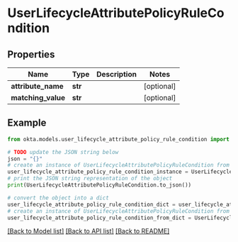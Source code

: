 # UserLifecycleAttributePolicyRuleCondition


## Properties

Name | Type | Description | Notes
------------ | ------------- | ------------- | -------------
**attribute_name** | **str** |  | [optional] 
**matching_value** | **str** |  | [optional] 

## Example

```python
from okta.models.user_lifecycle_attribute_policy_rule_condition import UserLifecycleAttributePolicyRuleCondition

# TODO update the JSON string below
json = "{}"
# create an instance of UserLifecycleAttributePolicyRuleCondition from a JSON string
user_lifecycle_attribute_policy_rule_condition_instance = UserLifecycleAttributePolicyRuleCondition.from_json(json)
# print the JSON string representation of the object
print(UserLifecycleAttributePolicyRuleCondition.to_json())

# convert the object into a dict
user_lifecycle_attribute_policy_rule_condition_dict = user_lifecycle_attribute_policy_rule_condition_instance.to_dict()
# create an instance of UserLifecycleAttributePolicyRuleCondition from a dict
user_lifecycle_attribute_policy_rule_condition_from_dict = UserLifecycleAttributePolicyRuleCondition.from_dict(user_lifecycle_attribute_policy_rule_condition_dict)
```
[[Back to Model list]](../README.md#documentation-for-models) [[Back to API list]](../README.md#documentation-for-api-endpoints) [[Back to README]](../README.md)


